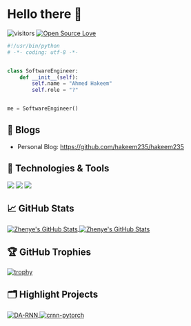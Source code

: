 # Hello there 👋

![visitors](https://visitor-badge.laobi.icu/badge?page_id=hakeem235.hakeem235)
[![Open Source Love](https://badges.frapsoft.com/os/v1/open-source.svg?v=102)](https://github.com/ellerbrock/open-source-badge/)


```python
#!/usr/bin/python
# -*- coding: utf-8 -*-


class SoftwareEngineer:
    def __init__(self):
        self.name = "Ahmed Hakeem"
        self.role = "?"


me = SoftwareEngineer()
```

## 📝 Blogs

- Personal Blog: https://github.com/hakeem235/hakeem235

## 🔧 Technologies & Tools

![](https://img.shields.io/badge/Editor-VS_Code-informational?style=flat&logo=visual-studio-code&logoColor=white&color=6aa6f8)
![](https://img.shields.io/badge/Code-JavaScript-informational?style=flat&logo=javascript&logoColor=white&color=6aa6f8)
![](https://img.shields.io/badge/Code-React-informational?style=flat&logo=react&logoColor=white&color=6aa6f8)



## &#x1f4c8; GitHub Stats

<a href="https://github.com/hakeem235/hakeem235">
  <img align="center" src="https://github-readme-stats.vercel.app/api/top-langs/?username=hakeem235&hide=c%2B%2B,c,matlab,assembly&title_color=6aa6f8&text_color=8a919a&icon_color=6aa6f8&bg_color=22272e" alt="Zhenye's GitHub Stats" />
</a>

<a href="https://github.com/hakeem235/hakeem235">
  <img align="center" src="https://github-readme-stats.vercel.app/api?username=hakeem235&show_icons=true&line_height=27&count_private=true&title_color=6aa6f8&text_color=8a919a&icon_color=6aa6f8&bg_color=22272e" alt="Zhenye's GitHub Stats" />
</a>

## 🏆 GitHub Trophies

[![trophy](https://github-profile-trophy.vercel.app/?username=hakeem235&theme=nord&column=7)](https://github.com/ryo-ma/github-profile-trophy)


## 🗂️ Highlight Projects

<a href="https://github.com/BirdWatcherQuack/BirdWatcher">
  <img align="center" src="https://github-readme-stats.vercel.app/api/pin/?username=hakeem235&repo=BirdWatcher&show_icons=true&line_height=27&title_color=6aa6f8&text_color=8a919a&icon_color=6aa6f8&bg_color=22272e" alt="DA-RNN" />
</a>

<a href="https://github.com/hakeem235/TechBlog">
  <img align="center" src="https://github-readme-stats.vercel.app/api/pin/?username=hakeem235&repo=TechBlog&show_icons=true&line_height=27&title_color=6aa6f8&text_color=8a919a&icon_color=6aa6f8&bg_color=22272e" alt="crnn-pytorch" />
</a>


